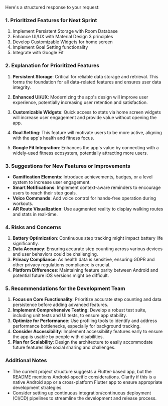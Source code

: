 Here's a structured response to your request:

### 1. Prioritized Features for Next Sprint

1. Implement Persistent Storage with Room Database
2. Enhance UI/UX with Material Design 3 principles
3. Develop Customizable Widgets for home screen
4. Implement Goal Setting functionality
5. Integrate with Google Fit

### 2. Explanation for Prioritized Features

1. **Persistent Storage**: Critical for reliable data storage and retrieval. This forms the foundation for all data-related features and ensures user data integrity.

2. **Enhanced UI/UX**: Modernizing the app's design will improve user experience, potentially increasing user retention and satisfaction.

3. **Customizable Widgets**: Quick access to stats via home screen widgets will increase user engagement and provide value without opening the app.

4. **Goal Setting**: This feature will motivate users to be more active, aligning with the app's health and fitness focus.

5. **Google Fit Integration**: Enhances the app's value by connecting with a widely-used fitness ecosystem, potentially attracting more users.

### 3. Suggestions for New Features or Improvements

- **Gamification Elements**: Introduce achievements, badges, or a level system to increase user engagement.
- **Smart Notifications**: Implement context-aware reminders to encourage users to reach their step goals.
- **Voice Commands**: Add voice control for hands-free operation during workouts.
- **AR Route Visualization**: Use augmented reality to display walking routes and stats in real-time.

### 4. Risks and Concerns

1. **Battery Optimization**: Continuous step tracking might impact battery life significantly.
2. **Data Accuracy**: Ensuring accurate step counting across various devices and user behaviors could be challenging.
3. **Privacy Compliance**: As health data is sensitive, ensuring GDPR and other privacy regulations compliance is crucial.
4. **Platform Differences**: Maintaining feature parity between Android and potential future iOS versions might be difficult.

### 5. Recommendations for the Development Team

1. **Focus on Core Functionality**: Prioritize accurate step counting and data persistence before adding advanced features.
2. **Implement Comprehensive Testing**: Develop a robust test suite, including unit tests and UI tests, to ensure app stability.
3. **Optimize for Performance**: Use profiling tools to identify and address performance bottlenecks, especially for background tracking.
4. **Consider Accessibility**: Implement accessibility features early to ensure the app is usable by people with disabilities.
5. **Plan for Scalability**: Design the architecture to easily accommodate future features like social sharing and challenges.

### Additional Notes

- The current project structure suggests a Flutter-based app, but the README mentions Android-specific considerations. Clarify if this is a native Android app or a cross-platform Flutter app to ensure appropriate development strategies.
- Consider setting up continuous integration/continuous deployment (CI/CD) pipelines to streamline the development and release process.